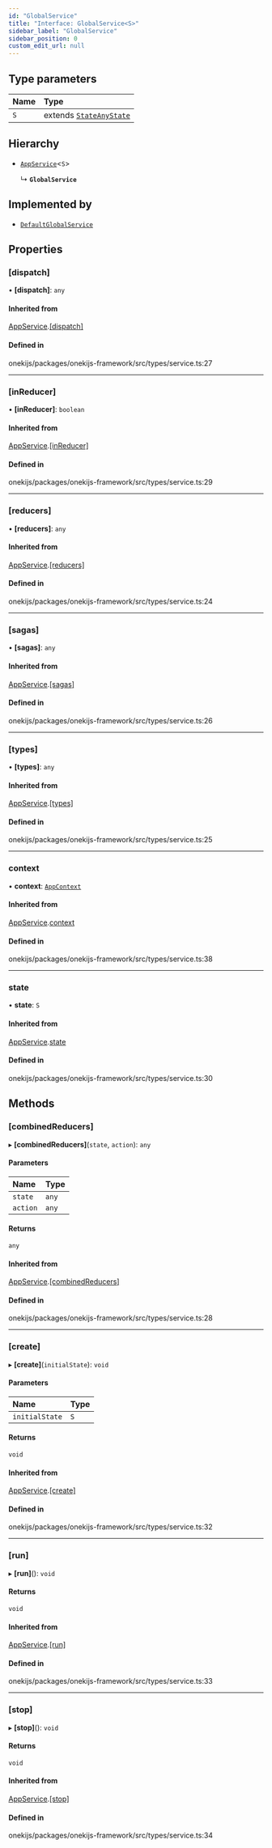 ```yaml
---
id: "GlobalService"
title: "Interface: GlobalService<S>"
sidebar_label: "GlobalService"
sidebar_position: 0
custom_edit_url: null
---
```


## Type parameters

| Name | Type |
| :------ | :------ |
| `S` | extends [`State`](State.md)[`AnyState`](AnyState.md) |

## Hierarchy

- [`AppService`](AppService.md)<`S`\>

  ↳ **`GlobalService`**

## Implemented by

- [`DefaultGlobalService`](../classes/DefaultGlobalService.md)

## Properties

### [dispatch]

• **[dispatch]**: `any`

#### Inherited from

[AppService](AppService.md).[[dispatch]](AppService.md#[dispatch])

#### Defined in

onekijs/packages/onekijs-framework/src/types/service.ts:27

___

### [inReducer]

• **[inReducer]**: `boolean`

#### Inherited from

[AppService](AppService.md).[[inReducer]](AppService.md#[inreducer])

#### Defined in

onekijs/packages/onekijs-framework/src/types/service.ts:29

___

### [reducers]

• **[reducers]**: `any`

#### Inherited from

[AppService](AppService.md).[[reducers]](AppService.md#[reducers])

#### Defined in

onekijs/packages/onekijs-framework/src/types/service.ts:24

___

### [sagas]

• **[sagas]**: `any`

#### Inherited from

[AppService](AppService.md).[[sagas]](AppService.md#[sagas])

#### Defined in

onekijs/packages/onekijs-framework/src/types/service.ts:26

___

### [types]

• **[types]**: `any`

#### Inherited from

[AppService](AppService.md).[[types]](AppService.md#[types])

#### Defined in

onekijs/packages/onekijs-framework/src/types/service.ts:25

___

### context

• **context**: [`AppContext`](AppContext.md)

#### Inherited from

[AppService](AppService.md).[context](AppService.md#context)

#### Defined in

onekijs/packages/onekijs-framework/src/types/service.ts:38

___

### state

• **state**: `S`

#### Inherited from

[AppService](AppService.md).[state](AppService.md#state)

#### Defined in

onekijs/packages/onekijs-framework/src/types/service.ts:30

## Methods

### [combinedReducers]

▸ **[combinedReducers]**(`state`, `action`): `any`

#### Parameters

| Name | Type |
| :------ | :------ |
| `state` | `any` |
| `action` | `any` |

#### Returns

`any`

#### Inherited from

[AppService](AppService.md).[[combinedReducers]](AppService.md#[combinedreducers])

#### Defined in

onekijs/packages/onekijs-framework/src/types/service.ts:28

___

### [create]

▸ **[create]**(`initialState`): `void`

#### Parameters

| Name | Type |
| :------ | :------ |
| `initialState` | `S` |

#### Returns

`void`

#### Inherited from

[AppService](AppService.md).[[create]](AppService.md#[create])

#### Defined in

onekijs/packages/onekijs-framework/src/types/service.ts:32

___

### [run]

▸ **[run]**(): `void`

#### Returns

`void`

#### Inherited from

[AppService](AppService.md).[[run]](AppService.md#[run])

#### Defined in

onekijs/packages/onekijs-framework/src/types/service.ts:33

___

### [stop]

▸ **[stop]**(): `void`

#### Returns

`void`

#### Inherited from

[AppService](AppService.md).[[stop]](AppService.md#[stop])

#### Defined in

onekijs/packages/onekijs-framework/src/types/service.ts:34
